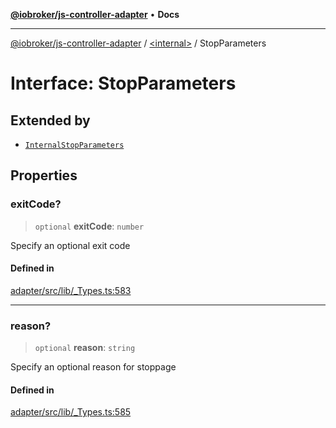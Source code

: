 [**@iobroker/js-controller-adapter**](../../README.md) • **Docs**

***

[@iobroker/js-controller-adapter](../../globals.md) / [\<internal\>](../README.md) / StopParameters

# Interface: StopParameters

## Extended by

- [`InternalStopParameters`](InternalStopParameters.md)

## Properties

### exitCode?

> `optional` **exitCode**: `number`

Specify an optional exit code

#### Defined in

[adapter/src/lib/\_Types.ts:583](https://github.com/ioBroker/ioBroker.js-controller/blob/8ad7f66ced81c171aa99d76496fa607acde05189/packages/adapter/src/lib/_Types.ts#L583)

***

### reason?

> `optional` **reason**: `string`

Specify an optional reason for stoppage

#### Defined in

[adapter/src/lib/\_Types.ts:585](https://github.com/ioBroker/ioBroker.js-controller/blob/8ad7f66ced81c171aa99d76496fa607acde05189/packages/adapter/src/lib/_Types.ts#L585)
